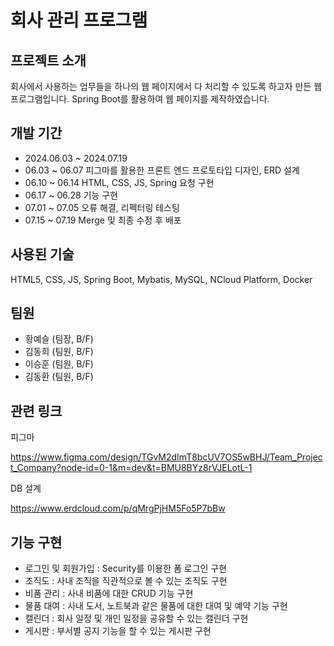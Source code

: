 # 회사 관리 프로그램

## 프로젝트 소개
회사에서 사용하는 업무들을 하나의 웹 페이지에서 다 처리할 수 있도록 하고자 만든 웹 프로그램입니다. Spring Boot를 활용하여 웹 페이지를 제작하였습니다.


## 개발 기간
+ 2024.06.03 ~ 2024.07.19
+ 06.03 ~ 06.07 피그마를 활용한 프론트 엔드 프로토타입 디자인, ERD 설계
+ 06.10 ~ 06.14 HTML, CSS, JS, Spring 요청 구현
+ 06.17 ~ 06.28 기능 구현
+ 07.01 ~ 07.05 오류 해결, 리펙터링 테스팅
+ 07.15 ~ 07.19 Merge 및 최종 수정 후 배포


## 사용된 기술
HTML5, CSS, JS,
Spring Boot, Mybatis, MySQL, NCloud Platform, Docker


## 팀원
+ 황예슬 (팀장, B/F)
+ 김동희 (팀원, B/F)
+ 이승훈 (팀원, B/F)
+ 김동환 (팀원, B/F)



## 관련 링크

피그마 

<https://www.figma.com/design/TGvM2dImT8bcUV7OS5wBHJ/Team_Project_Company?node-id=0-1&m=dev&t=BMU8BYz8rVJELotL-1>

DB 설계

<https://www.erdcloud.com/p/qMrgPjHM5Fo5P7bBw>


## 기능 구현
+ 로그인 및 회원가입 : Security를 이용한 폼 로그인 구현
+ 조직도 : 사내 조직을 직관적으로 볼 수 있는 조직도 구현
+ 비품 관리 : 사내 비품에 대한 CRUD 기능 구현
+ 물품 대여 : 사내 도서, 노트북과 같은 물품에 대한 대여 및 예약 기능 구현
+ 캘린더 : 회사 일정 및 개인 일정을 공유할 수 있는 캘린더 구현
+ 게시판 : 부서별 공지 기능을 할 수 있는 게시판 구현


  
